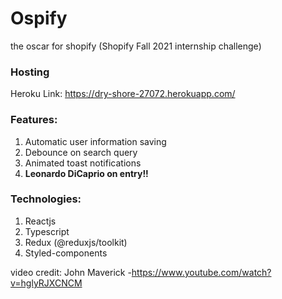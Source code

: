 # Ospify

the oscar for shopify (Shopify Fall 2021 internship challenge)

### Hosting

Heroku Link: https://dry-shore-27072.herokuapp.com/

### Features:

1. Automatic user information saving
2. Debounce on search query
3. Animated toast notifications
4. <b>Leonardo DiCaprio on entry!!</b>

### Technologies:

1. Reactjs
2. Typescript
3. Redux (@reduxjs/toolkit)
4. Styled-components

video credit: John Maverick -https://www.youtube.com/watch?v=hglyRJXCNCM
